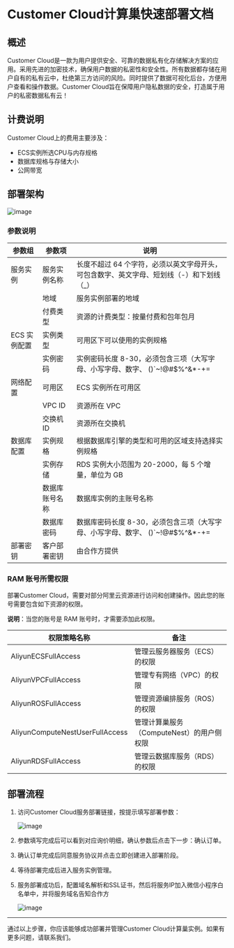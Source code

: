 # Customer Cloud计算巢快速部署文档

## 概述

Customer Cloud是一款为用户提供安全、可靠的数据私有化存储解决方案的应用。采用先进的加密技术，确保用户数据的私密性和安全性。所有数据都存储在用户自有的私有云中，杜绝第三方访问的风险。同时提供了数据可视化后台，方便用户查看和操作数据。Customer Cloud旨在保障用户隐私数据的安全，打造属于用户的私密数据私有云！

## 计费说明

Customer Cloud上的费用主要涉及：

- ECS实例所选CPU与内存规格
- 数据库规格与存储大小
- 公网带宽

## 部署架构

![image](https://xhd-emall.oss-cn-beijing.aliyuncs.com/product/template/%E9%83%A8%E7%BD%B2%E6%9E%B6%E6%9E%84.png)

### 参数说明

| 参数组      | 参数项     | 说明                                                |
|----------|---------|---------------------------------------------------|
| 服务实例     | 服务实例名称  | 长度不超过 64 个字符，必须以英文字母开头，可包含数字、英文字母、短划线（-）和下划线（_）   |
|        | 地域      | 服务实例部署的地域                                         |
|      | 付费类型    | 资源的计费类型：按量付费和包年包月                                 |
| ECS 实例配置 | 实例类型    | 可用区下可以使用的实例规格                                     |
|      | 实例密码    | 实例密码长度 8-30，必须包含三项（大写字母、小写字母、数字、 ()`~!@#$%^&*-+=  |{}[]:;'<>,.?/ 中的特殊符号）|
| 网络配置     | 可用区     | ECS 实例所在可用区                                       |
|    | VPC ID  | 资源所在 VPC                                          |
|    | 交换机 ID  | 资源所在交换机                                           |
| 数据库配置    | 实例规格    | 根据数据库引擎的类型和可用的区域支持选择实例规格                          |
|      | 实例存储    | RDS 实例大小范围为 20-2000，每 5 个增量，单位为 GB                |
|   | 数据库账号名称 | 数据库实例的主账号名称                                       |
|     | 数据库密码   | 数据库密码长度 8-30，必须包含三项（大写字母、小写字母、数字、 ()`~!@#$%^&*-+= |{}[]:;'<>,.?/ 中的特殊符号）|
| 部署密钥     | 客户部署密钥  | 由合作方提供                                            |

### RAM 账号所需权限

部署Customer Cloud，需要对部分阿里云资源进行访问和创建操作。因此您的账号需要包含如下资源的权限。

**说明**：当您的账号是 RAM 账号时，才需要添加此权限。

| 权限策略名称                       | 备注                                      |
| ---------------------------------- | ----------------------------------------- |
| AliyunECSFullAccess                | 管理云服务器服务（ECS）的权限             |
| AliyunVPCFullAccess                | 管理专有网络（VPC）的权限                 |
| AliyunROSFullAccess                | 管理资源编排服务（ROS）的权限             |
| AliyunComputeNestUserFullAccess    | 管理计算巢服务（ComputeNest）的用户侧权限 |
| AliyunRDSFullAccess                | 管理云数据库服务（RDS）的权限             |

## 部署流程

1. 访问Customer Cloud服务部署链接，按提示填写部署参数：

   ![image](https://xhd-emall.oss-cn-beijing.aliyuncs.com/product/template/CustomerCloud%E9%83%A8%E7%BD%B2%E5%8F%82%E6%95%B0.png)

2. 参数填写完成后可以看到对应询价明细，确认参数后点击下一步：确认订单。

3. 确认订单完成后同意服务协议并点击立即创建进入部署阶段。

4. 等待部署完成后进入服务实例管理。

5. 服务部署成功后，配置域名解析和SSL证书，然后将服务IP加入微信小程序白名单中，并将服务域名告知合作方

   ![image](https://xhd-emall.oss-cn-beijing.aliyuncs.com/product/template/customercloud%E9%83%A8%E7%BD%B2%E5%90%8E%E9%85%8D%E7%BD%AE.png)

---

通过以上步骤，你应该能够成功部署并管理Customer Cloud计算巢实例。如果有更多问题，请联系我们。
